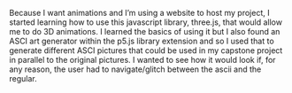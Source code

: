 Because I want animations and I’m using a website to host my project, I started learning how to use this javascript library, three.js, that would allow me to do 3D animations. I learned the basics of using it but I also found an ASCI art generator within the p5.js library extension and so I used that to generate different ASCI pictures that could be used in my capstone project in parallel to the original pictures. I wanted to see how it would look if, for any reason, the user had to navigate/glitch between the ascii and the regular. 
